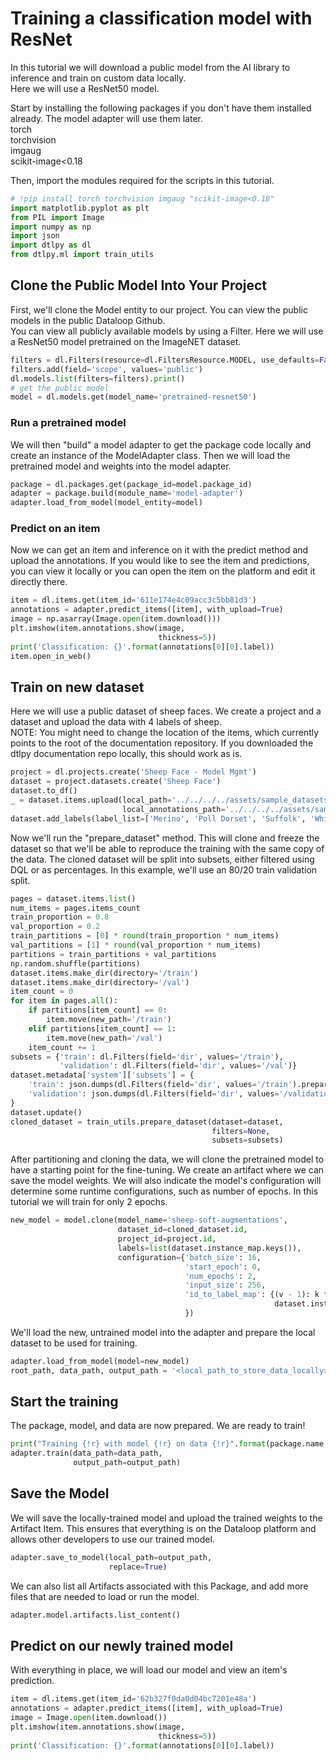 # Training a classification model with ResNet  
In this tutorial we will download a public model from the AI library to inference and train on custom data locally.  
Here we will use a ResNet50 model.  
  
Start by installing the following packages if you don't have them installed already. The model adapter will use them later.  
torch  
torchvision  
imgaug  
scikit-image<0.18  
  
Then, import the modules required for the scripts in this tutorial.  

```python
# !pip install torch torchvision imgaug "scikit-image<0.18"
import matplotlib.pyplot as plt
from PIL import Image
import numpy as np
import json
import dtlpy as dl
from dtlpy.ml import train_utils
```
## Clone the Public Model Into Your Project  
  
First, we'll clone the Model entity to our project. You can view the public models in the public Dataloop Github.  
You can view all publicly available models by using a Filter. Here we will use a ResNet50 model pretrained on the ImageNET dataset.  

```python
filters = dl.Filters(resource=dl.FiltersResource.MODEL, use_defaults=False)
filters.add(field='scope', values='public')
dl.models.list(filters=filters).print()
# get the public model
model = dl.models.get(model_name='pretrained-resnet50')
```
### Run a pretrained model  
We will then "build" a model adapter to get the package code locally and create an instance of the ModelAdapter class. Then we will load the pretrained model and weights into the model adapter.  

```python
package = dl.packages.get(package_id=model.package_id)
adapter = package.build(module_name='model-adapter')
adapter.load_from_model(model_entity=model)
```
### Predict on an item  
Now we can get an item and inference on it with the predict method and upload the annotations. If you would like to see the item and predictions, you can view it locally or you can open the item on the platform and edit it directly there.  

```python
item = dl.items.get(item_id='611e174e4c09acc3c5bb81d3')
annotations = adapter.predict_items([item], with_upload=True)
image = np.asarray(Image.open(item.download()))
plt.imshow(item.annotations.show(image,
                                 thickness=5))
print('Classification: {}'.format(annotations[0][0].label))
item.open_in_web()
```
## Train on new dataset  
Here we will use a public dataset of sheep faces. We create a project and a dataset and upload the data with 4 labels of sheep.  
NOTE: You might need to change the location of the items, which currently points to the root of the documentation repository. If you downloaded the dtlpy documentation repo locally, this should work as is.  

```python
project = dl.projects.create('Sheep Face - Model Mgmt')
dataset = project.datasets.create('Sheep Face')
dataset.to_df()
_ = dataset.items.upload(local_path='../../../../assets/sample_datasets/SheepFace/items/*',
                         local_annotations_path='../../../../assets/sample_datasets/SheepFace/json')
dataset.add_labels(label_list=['Merino', 'Poll Dorset', 'Suffolk', 'White Suffolk'])
```
Now we'll run the "prepare_dataset" method. This will clone and freeze the dataset so that we'll be able to reproduce the training with the same copy of the data. The cloned dataset will be split into subsets, either filtered using DQL or as percentages. In this example, we'll use an 80/20 train validation split.  
  

```python
pages = dataset.items.list()
num_items = pages.items_count
train_proportion = 0.8
val_proportion = 0.2
train_partitions = [0] * round(train_proportion * num_items)
val_partitions = [1] * round(val_proportion * num_items)
partitions = train_partitions + val_partitions
np.random.shuffle(partitions)
dataset.items.make_dir(directory='/train')
dataset.items.make_dir(directory='/val')
item_count = 0
for item in pages.all():
    if partitions[item_count] == 0:
        item.move(new_path='/train')
    elif partitions[item_count] == 1:
        item.move(new_path='/val')
    item_count += 1
subsets = {'train': dl.Filters(field='dir', values='/train'),
           'validation': dl.Filters(field='dir', values='/val')}
dataset.metadata['system']['subsets'] = {
    'train': json.dumps(dl.Filters(field='dir', values='/train').prepare()),
    'validation': json.dumps(dl.Filters(field='dir', values='/validation').prepare()),
}
dataset.update()
cloned_dataset = train_utils.prepare_dataset(dataset=dataset,
                                             filters=None,
                                             subsets=subsets)
```
After partitioning and cloning the data, we will clone the pretrained model to have a starting point for the fine-tuning. We create an artifact where we can save the model weights. We will also indicate the model's configuration will determine some runtime configurations, such as number of epochs. In this tutorial we will train for only 2 epochs.  

```python
new_model = model.clone(model_name='sheep-soft-augmentations',
                        dataset_id=cloned_dataset.id,
                        project_id=project.id,
                        labels=list(dataset.instance_map.keys()),
                        configuration={'batch_size': 16,
                                       'start_epoch': 0,
                                       'num_epochs': 2,
                                       'input_size': 256,
                                       'id_to_label_map': {(v - 1): k for k, v in
                                                           dataset.instance_map.items()}
                                       })
```
We'll load the new, untrained model into the adapter and prepare the local dataset to be used for training.  

```python
adapter.load_from_model(model=new_model)
root_path, data_path, output_path = '<local_path_to_store_data_locally>', '<local_path_to_store_outputs_locally>'
```
## Start the training  
The package, model, and data are now prepared. We are ready to train!  

```python
print("Training {!r} with model {!r} on data {!r}".format(package.name, new_model.id, data_path))
adapter.train(data_path=data_path,
              output_path=output_path)
```
## Save the Model  
We will save the locally-trained model and upload the trained weights to the Artifact Item. This ensures that everything is on the Dataloop platform and allows other developers to use our trained model.  

```python
adapter.save_to_model(local_path=output_path,
                      replace=True)
```
We can also list all Artifacts associated with this Package, and add more files that are needed to load or run the model.  

```python
adapter.model.artifacts.list_content()
```
## Predict on our newly trained model  
With everything in place, we will load our model and view an item's prediction.  

```python
item = dl.items.get(item_id='62b327f0da0d04bc7201e48a')
annotations = adapter.predict_items([item], with_upload=True)
image = Image.open(item.download())
plt.imshow(item.annotations.show(image,
                                 thickness=5))
print('Classification: {}'.format(annotations[0][0].label))
```
